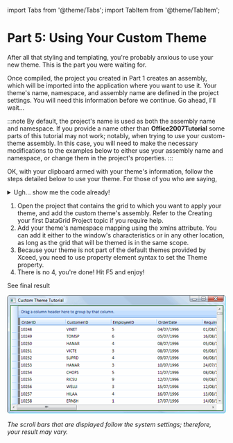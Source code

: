 import Tabs from '@theme/Tabs';
import TabItem from '@theme/TabItem';

# Part 5: Using Your Custom Theme

After all that styling and templating, you're probably anxious to use your new theme. This is the part you were waiting for.

Once compiled, the project you created in Part 1 creates an assembly, which will be imported into the application where you want to use it. Your theme's name, namespace, and assembly name are defined in the project settings. You will need this information before we continue. Go ahead, I'll wait... 

:::note
By default, the project's name is used as both the assembly name and namespace. If you provide a name other than **Office2007Tutorial** some parts of this tutorial may not work; notably, when trying to use your custom-theme assembly. In this case, you will need to make the necessary modifications to the examples below to either use your assembly name and namespace, or change them in the project's properties.
:::

OK, with your clipboard armed with your theme's information, follow the steps detailed below to use your theme. For those of you who are saying,

<details>

  <summary>Ugh... show me the code already!</summary>

  This first portion of code demonstrates how to retrieve data from the Orders table of the Northwind database. It also assumes that the Northwind database, which is installed (on Vista) in the "C:\ProgramData\Xceed Software", is included in the project within a Data folder. If you are not on Vista, searching for "Northwind.mdb" will locate the file.

  This code should be placed in your App.xaml.cs or App.xaml.vb code-behind file.

  <Tabs>
    <TabItem value="xaml" label="XAML" default>

      ```xml
        <Grid xmlns:xcdg="http://schemas.xceed.com/wpf/xaml/datagrid"
              xmlns:theme="clr-namespace:Office2007Tutorial;assembly=Office2007Tutorial">
          <Grid.Resources>
            <xcdg:DataGridCollectionViewSource x:Key="cvs_orders"
                                    Source="{Binding Source={x:Static Application.Current}, 
                                    Path=Orders}"/>
          </Grid.Resources>
          <xcdg:DataGridControl x:Name="OrdersGrid"
                                ItemsSource="{Binding Source={StaticResource cvs_orders}}">
            <xcdg:DataGridControl.View>
              <xcdg:TableView>
                <xcdg:TableView.Theme>
                  <theme:Office2007TutorialTheme/>
                </xcdg:TableView.Theme>
              </xcdg:TableView>
            </xcdg:DataGridControl.View>
          </xcdg:DataGridControl>
        </Grid>
      ```
    </TabItem>
    <TabItem value="csharp" label="C#">

      ```csharp
        using System.Data.OleDb;
        static App()
        {
          DataSet dataSet = new DataSet();
          string mdbFile = @"Data\Northwind.mdb";
          string connString = String.Format( "Provider=Microsoft.ACE.OLEDB.12.0; Data Source={0}", mdbFile );
        
          OleDbConnection conn = new OleDbConnection( connString );
          OleDbDataAdapter adapter = new OleDbDataAdapter();
          adapter.SelectCommand = new OleDbCommand( "SELECT * FROM Orders;", conn );
          adapter.Fill( dataSet, "Orders" );
          m_orders = dataSet.Tables[ "Orders" ];
        }
        public static DataTable Orders
        {
          get
          {
            return m_orders;
          }
        }
        private static DataTable m_orders;
      ```
    </TabItem>
    <TabItem value="vbnet" label="VB.NET">

      ```vbnet
        Imports System.Data.OleDb
        Imports System.Data
        Shared Sub New()
            Dim dataSet As New DataSet()
            Dim mdbfile As String = "Data\Northwind.mdb"
            Dim connString As String = String.Format("Provider=Microsoft.ACE.OLEDB.12.0;
                                                      Data Source={0}", mdbfile)
            Dim conn As New OleDbConnection(connString)
            Dim adapter As New OleDbDataAdapter()
            adapter.SelectCommand = New OleDbCommand("SELECT * FROM Orders;", conn)
            adapter.Fill(dataSet, "Orders")
            m_orders = dataSet.Tables("Orders")
          End Sub
          Public Shared ReadOnly Property Orders() As DataTable
            Get
              Return m_orders
            End Get
          End Property
          Private Shared m_orders As DataTable
      ```
    </TabItem>    
  </Tabs>

</details>

1. Open the project that contains the grid to which you want to apply your theme, and add the custom theme's assembly. Refer to the Creating your first DataGrid Project topic if you require help.
2. Add your theme's namespace mapping using the xmlns attribute. You can add it either to the window's characteristics or in any other location, as long as the grid that will be themed is in the same scope.
3. Because your theme is not part of the default themes provided by Xceed, you need to use property element syntax to set the Theme property.
4. There is no 4, you're done! Hit F5 and enjoy!

See final result

![Tutorial_FinalResult](/img/Tutorial_FinalResult.gif)

*The scroll bars that are displayed follow the system settings; therefore, your result may vary.*